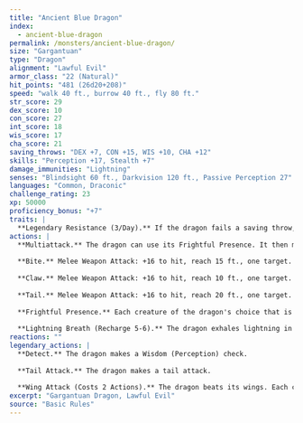 ```yaml
---
title: "Ancient Blue Dragon"
index:
  - ancient-blue-dragon
permalink: /monsters/ancient-blue-dragon/
size: "Gargantuan"
type: "Dragon"
alignment: "Lawful Evil"
armor_class: "22 (Natural)"
hit_points: "481 (26d20+208)"
speed: "walk 40 ft., burrow 40 ft., fly 80 ft."
str_score: 29
dex_score: 10
con_score: 27
int_score: 18
wis_score: 17
cha_score: 21
saving_throws: "DEX +7, CON +15, WIS +10, CHA +12"
skills: "Perception +17, Stealth +7"
damage_immunities: "Lightning"
senses: "Blindsight 60 ft., Darkvision 120 ft., Passive Perception 27"
languages: "Common, Draconic"
challenge_rating: 23
xp: 50000
proficiency_bonus: "+7"
traits: |
  **Legendary Resistance (3/Day).** If the dragon fails a saving throw, it can choose to succeed instead.
actions: |
  **Multiattack.** The dragon can use its Frightful Presence. It then makes three attacks: one with its bite and two with its claws.
  
  **Bite.** Melee Weapon Attack: +16 to hit, reach 15 ft., one target. Hit: 20 (2d10 + 9) piercing damage plus 11 (2d10) lightning damage.
  
  **Claw.** Melee Weapon Attack: +16 to hit, reach 10 ft., one target. Hit: 16 (2d6 + 9) slashing damage.
  
  **Tail.** Melee Weapon Attack: +16 to hit, reach 20 ft., one target. Hit: 18 (2d8 + 9) bludgeoning damage.
  
  **Frightful Presence.** Each creature of the dragon's choice that is within 120 feet of the dragon and aware of it must succeed on a DC 20 Wisdom saving throw or become frightened for 1 minute. A creature can repeat the saving throw at the end of each of its turns, ending the effect on itself on a success. If a creature's saving throw is successful or the effect ends for it, the creature is immune to the dragon's Frightful Presence for the next 24 hours.
  
  **Lightning Breath (Recharge 5-6).** The dragon exhales lightning in a 120-foot line that is 10 feet wide. Each creature in that line must make a DC 23 Dexterity saving throw, taking 88 (16d10) lightning damage on a failed save, or half as much damage on a successful one.
reactions: ""
legendary_actions: |
  **Detect.** The dragon makes a Wisdom (Perception) check.
  
  **Tail Attack.** The dragon makes a tail attack.
  
  **Wing Attack (Costs 2 Actions).** The dragon beats its wings. Each creature within 15 ft. of the dragon must succeed on a DC 24 Dexterity saving throw or take 16 (2d6 + 9) bludgeoning damage and be knocked prone. The dragon can then fly up to half its flying speed.
excerpt: "Gargantuan Dragon, Lawful Evil"
source: "Basic Rules"
---
```

